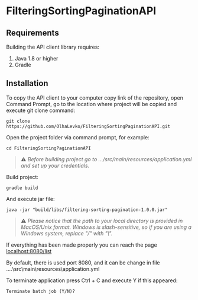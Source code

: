 # FilteringSortingPaginationAPI



## Requirements

Building the API client library requires:
1. Java 1.8 or higher
2. Gradle

## Installation

To copy the API client to your computer copy link of the repository, open Command Prompt, go to the location where project will be copied and execute git clone command:

```shell
git clone https://github.com/OlhaLevko/FilteringSortingPaginationAPI.git
```

Open the project folder via command prompt, for example:
```shell
cd FilteringSortingPaginationAPI
```

> ⚠️  _Before building project go to .../src/main/resources/application.yml and set up your credentials._

[comment]: <> (* BASE_URL)

[comment]: <> (* TOKEN_URL)

[comment]: <> (* CLIENT_ID)

[comment]: <> (* CLIENT_SECRET)


Build project:
```shell
gradle build
```

And execute jar file: 

```shell
java -jar "build/libs/filtering-sorting-pagination-1.0.0.jar"
```
> ⚠️  _Please notice that the path to your local directory is provided in MacOS/Unix format. Windows is slash-sensitive, so if you are using a Windows system, replace "/" with "\\"._

[comment]: <> (###Another way)

[comment]: <> (Install gradle wrapper:)

[comment]: <> (```shell)

[comment]: <> (gradlew wrapper --gradle-version 6.3)

[comment]: <> (```)

[comment]: <> (Compile the project without executing any tests:)

[comment]: <> (```shell)

[comment]: <> (gradlew assemble)

[comment]: <> (```)

[comment]: <> (Run application:)

[comment]: <> (```shell)

[comment]: <> (gradlew clean bootRun)

[comment]: <> (```)

If everything has been made properly you can reach the page [localhost:8080/list][1]

[1]:http://localhost:8080/list "localhost:8080/list"

By default, there is used port 8080, and it can be change in file ..\..\src\main\resources\application.yml

To terminate application press Ctrl + C and execute Y if this appeared:

```shell
Terminate batch job (Y/N)?
```